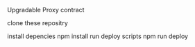 Upgradable Proxy contract

clone these repositry

install depencies
npm install
run deploy scripts
npm run deploy

